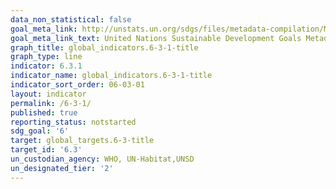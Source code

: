 ```yaml
---
data_non_statistical: false
goal_meta_link: http://unstats.un.org/sdgs/files/metadata-compilation/Metadata-Goal-6.pdf
goal_meta_link_text: United Nations Sustainable Development Goals Metadata (pdf 428kB)
graph_title: global_indicators.6-3-1-title
graph_type: line
indicator: 6.3.1
indicator_name: global_indicators.6-3-1-title
indicator_sort_order: 06-03-01
layout: indicator
permalink: /6-3-1/
published: true
reporting_status: notstarted
sdg_goal: '6'
target: global_targets.6-3-title
target_id: '6.3'
un_custodian_agency: WHO, UN-Habitat,UNSD
un_designated_tier: '2'
---
```


